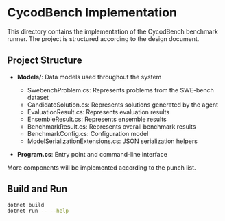 # CycodBench Implementation

This directory contains the implementation of the CycodBench benchmark runner. The project is structured according to the design document.

## Project Structure

- **Models/**: Data models used throughout the system
  - SwebenchProblem.cs: Represents problems from the SWE-bench dataset
  - CandidateSolution.cs: Represents solutions generated by the agent
  - EvaluationResult.cs: Represents evaluation results
  - EnsembleResult.cs: Represents ensemble results
  - BenchmarkResult.cs: Represents overall benchmark results
  - BenchmarkConfig.cs: Configuration model
  - ModelSerializationExtensions.cs: JSON serialization helpers

- **Program.cs**: Entry point and command-line interface

More components will be implemented according to the punch list.

## Build and Run

```sh
dotnet build
dotnet run -- --help
```